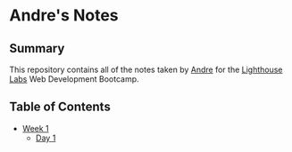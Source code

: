 # Andre's Notes
## Summary
This repository contains all of the notes taken by [Andre](https://github.com/amurrai) for the [Lighthouse Labs](https://www.lighthouselabs.ca/) Web Development Bootcamp.
## Table of Contents
* [Week 1](/Week_1/)
  * [Day 1](/Week_1/Day_1/)